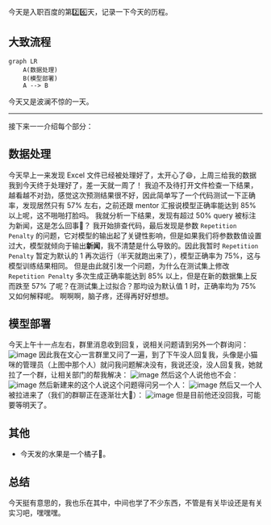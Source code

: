 今天是入职百度的第2️⃣6️⃣天，记录一下今天的历程。

## 大致流程

```mermaid
graph LR
    A(数据处理)
    B(模型部署)
    A --> B
```

今天又是波澜不惊的一天。

---
接下来一一介绍每个部分：

## 数据处理
今天早上一来发现 Excel 文件已经被处理好了，太开心了😄，上周三给我的数据我到今天终于处理好了，差一天就一周了！
我迫不及待打开文件检查一下结果，越看越不对劲，感觉这次预测结果很不好，因此简单写了一个代码测试一下正确率，发现居然只有 57% 左右，之前还跟 mentor 汇报说模型正确率能达到 85% 以上呢，这不啪啪打脸吗。
我就分析一下结果，发现有超过 50% query 被标注为新闻，这是怎么回事🤔？
我开始排查代码，最后发现是参数 `Repetition Penalty` 的问题，它对模型的输出起了关键性影响，但是如果我们将参数数值设置过大，模型就倾向于输出**新闻**，我不清楚是什么导致的。因此我暂时 `Repetition Penalty` 暂定为默认的 1 再次运行（半天就跑出来了），模型正确率为 75%，这与模型训练结果相同。
但是由此就引发一个问题，为什么在测试集上修改`Repetition Penalty` 多次生成正确率能达到 85% 以上，但是在新的数据集上反而跌至 57% 了呢？在测试集上过拟合？那均设为默认值 1 时，正确率均为 75% 又如何解释呢。
啊啊啊，脑子疼，还得再好好想想。

## 模型部署
今天上午十一点左右，群里消息收到回复，说相关问题请到另外一个群询问：
![image](https://github.com/user-attachments/assets/c37b63bc-1349-476f-a6bc-613cb831af58)
因此我在文心一言群里又问了一遍，到了下午没人回复我，头像是小猫咪的管理员（上图中那个人）就问我问题解决没有，我说还没，没人回复我，她就拉了一个群，让相关部门的帮我解决：
![image](https://github.com/user-attachments/assets/99760677-00f5-4663-93e3-85f120f2316e)
然后这个人说他也不会：
![image](https://github.com/user-attachments/assets/573c8496-1ed4-48ea-a9c0-a5d592ea6aa9)
然后新建来的这个人说这个问题得问另一个人：
![image](https://github.com/user-attachments/assets/bd02a2ee-375a-4923-9228-c97a28358b96)
然后又一个人被拉进来了（我们的群聊正在逐渐壮大💪）：
![image](https://github.com/user-attachments/assets/4c30f706-e6b9-41a3-9cdf-37cdba66972b)
但是目前他还没回我，可能要等明天了。

## 其他
- 今天发的水果是一个橘子🍊。

## 总结
今天挺有意思的，我也乐在其中，中间也学了不少东西，不管是有关毕设还是有关实习吧，嘿嘿嘿。